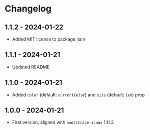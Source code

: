 # Changelog

## 1.1.2 - 2024-01-22

- Added MIT license to package.json

## 1.1.1 - 2024-01-21

- Updated README

## 1.1.0 - 2024-01-21

- Added `color` (default: `currentColor`) and `size` (default: `1em`) prop

## 1.0.0 - 2024-01-21

- First version, aligned with `bootstrape-icons` 1.11.3
